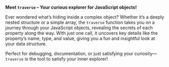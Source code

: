 
**Meet `traverse` – Your curious explorer for JavaScript objects!**

Ever wondered what’s hiding inside a complex object? Whether it’s a deeply nested structure or a simple array, the `traverse` function takes you on a journey through your JavaScript objects, revealing the secrets of each property along the way. With just one call, it uncovers key details like the property’s name, type, and value, giving you a fun and insightful look at your data structure.

Perfect for debugging, documentation, or just satisfying your curiosity—`traverse` is the tool to satisfy your inner explorer!

